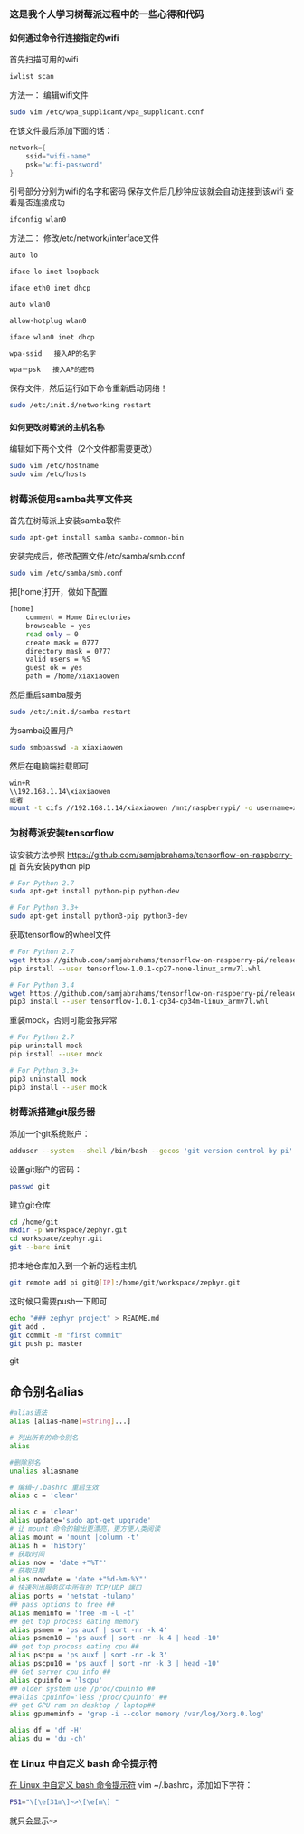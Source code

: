 ### 这是我个人学习树莓派过程中的一些心得和代码
#### 如何通过命令行连接指定的wifi
首先扫描可用的wifi
```` sh
iwlist scan
````
方法一：
编辑wifi文件
```` sh
sudo vim /etc/wpa_supplicant/wpa_supplicant.conf
````
在该文件最后添加下面的话：
```` c
network={
	ssid="wifi-name"
	psk="wifi-password"
}
````
引号部分分别为wifi的名字和密码
保存文件后几秒钟应该就会自动连接到该wifi
查看是否连接成功
```` sh
ifconfig wlan0
````
方法二：
修改/etc/network/interface文件
```` sh
auto lo

iface lo inet loopback

iface eth0 inet dhcp

auto wlan0

allow-hotplug wlan0

iface wlan0 inet dhcp

wpa-ssid   接入AP的名字

wpa－psk   接入AP的密码 
````
保存文件，然后运行如下命令重新启动网络！
```` sh
sudo /etc/init.d/networking restart
````

#### 如何更改树莓派的主机名称
编辑如下两个文件（2个文件都需要更改）
```sh
sudo vim /etc/hostname
sudo vim /etc/hosts
```

### 树莓派使用samba共享文件夹
首先在树莓派上安装samba软件
```sh
sudo apt-get install samba samba-common-bin
```
安装完成后，修改配置文件/etc/samba/smb.conf
```sh
sudo vim /etc/samba/smb.conf
```
把[home]打开，做如下配置
```sh
[home]
    comment = Home Directories
    browseable = yes
    read only = 0
    create mask = 0777
    directory mask = 0777
    valid users = %S
    guest ok = yes
    path = /home/xiaxiaowen
```
然后重启samba服务
```sh
sudo /etc/init.d/samba restart
```
为samba设置用户
```sh
sudo smbpasswd -a xiaxiaowen
```
然后在电脑端挂载即可
```sh
win+R
\\192.168.1.14\xiaxiaowen
或者
mount -t cifs //192.168.1.14/xiaxiaowen /mnt/raspberrypi/ -o username=xiaxiaowen
```
### 为树莓派安装tensorflow
该安装方法参照 https://github.com/samjabrahams/tensorflow-on-raspberry-pi
首先安装python pip
```sh
# For Python 2.7
sudo apt-get install python-pip python-dev

# For Python 3.3+
sudo apt-get install python3-pip python3-dev
```
获取tensorflow的wheel文件
```sh
# For Python 2.7
wget https://github.com/samjabrahams/tensorflow-on-raspberry-pi/releases/download/v1.0.1/tensorflow-1.0.1-cp27-none-linux_armv7l.whl
pip install --user tensorflow-1.0.1-cp27-none-linux_armv7l.whl

# For Python 3.4
wget https://github.com/samjabrahams/tensorflow-on-raspberry-pi/releases/download/v1.0.1/tensorflow-1.0.1-cp34-cp34m-linux_armv7l.whl
pip3 install --user tensorflow-1.0.1-cp34-cp34m-linux_armv7l.whl
```
重装mock，否则可能会报异常
```sh
# For Python 2.7
pip uninstall mock
pip install --user mock

# For Python 3.3+
pip3 uninstall mock
pip3 install --user mock
```
### 树莓派搭建git服务器
添加一个git系统账户：
```sh
adduser --system --shell /bin/bash --gecos 'git version control by pi' --group --home /home/git git
```
设置git账户的密码：
```sh
passwd git
```
建立git仓库
```sh
cd /home/git
mkdir -p workspace/zephyr.git
cd workspace/zephyr.git
git --bare init
```
把本地仓库加入到一个新的远程主机
```sh
git remote add pi git@[IP]:/home/git/workspace/zephyr.git
```
这时候只需要push一下即可
```sh
echo "### zephyr project" > README.md
git add .
git commit -m "first commit"
git push pi master
```
git 


## 命令别名alias

```sh
#alias语法
alias [alias-name[=string]...]

# 列出所有的命令别名
alias

#删除别名
unalias aliasname

# 编辑~/.bashrc 重启生效
alias c = 'clear'
```

```sh
alias c = 'clear'
alias update='sudo apt-get upgrade'
# 让 mount 命令的输出更漂亮，更方便人类阅读
alias mount = 'mount |column -t'
alias h = 'history'
# 获取时间
alias now = 'date +"%T"'
# 获取日期
alias nowdate = 'date +"%d-%m-%Y"'
# 快速列出服务区中所有的 TCP/UDP 端口
alias ports = 'netstat -tulanp'
## pass options to free ##
alias meminfo = 'free -m -l -t' 
## get top process eating memory
alias psmem = 'ps auxf | sort -nr -k 4' 
alias psmem10 = 'ps auxf | sort -nr -k 4 | head -10'
## get top process eating cpu ##
alias pscpu = 'ps auxf | sort -nr -k 3'
alias pscpu10 = 'ps auxf | sort -nr -k 3 | head -10' 
## Get server cpu info ##
alias cpuinfo = 'lscpu'
## older system use /proc/cpuinfo ##
##alias cpuinfo='less /proc/cpuinfo' ##
## get GPU ram on desktop / laptop##
alias gpumeminfo = 'grep -i --color memory /var/log/Xorg.0.log'

alias df = 'df -H'
alias du = 'du -ch'
```
### 在 Linux 中自定义 bash 命令提示符

[在 Linux 中自定义 bash 命令提示符](https://linux.cn/article-10280-1.html)
vim ~/.bashrc，添加如下字符：
```sh
PS1="\[\e[31m\]~>\[\e[m\] "
```

就只会显示`~> `
